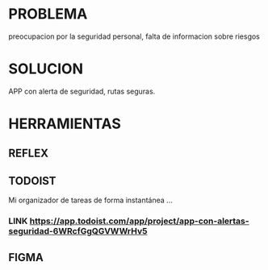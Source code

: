 # PROBLEMA 
preocupacion por la seguridad personal, falta de informacion sobre riesgos
# SOLUCION
 APP con alerta de seguridad, rutas seguras.
# HERRAMIENTAS
## REFLEX 
## TODOIST
Mi organizador de tareas de forma instantánea ...
### **LINK**  https://app.todoist.com/app/project/app-con-alertas-seguridad-6WRcfGgQGVWWrHv5
## FIGMA  

